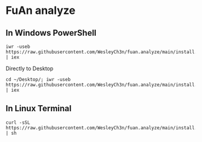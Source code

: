 # FuAn analyze

## In Windows PowerShell

```pwsh
iwr -useb https://raw.githubusercontent.com/WesleyCh3n/fuan.analyze/main/install.ps1 | iex
```

Directly to Desktop
```pwsh
cd ~/Desktop/; iwr -useb https://raw.githubusercontent.com/WesleyCh3n/fuan.analyze/main/install.ps1 | iex
```

## In Linux Terminal

```shell
curl -sSL https://raw.githubusercontent.com/WesleyCh3n/fuan.analyze/main/install.sh | sh
```

